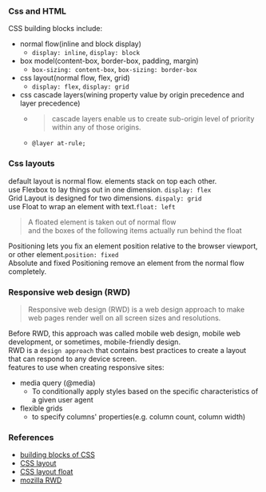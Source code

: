 ### Css and HTML 
CSS building blocks include:    
- normal flow(inline and block display)
  - `display: inline`, `display: block`
- box model(content-box, border-box, padding, margin)
  - `box-sizing: content-box`, `box-sizing: border-box`
- css layout(normal flow, flex, grid)
  -  `display: flex`, `display: grid`
- css cascade layers(wining property value by origin precedence and layer precedence)
  - > cascade layers enable us to create sub-origin level of priority within any of those origins.
  - `@layer at-rule;`
### Css layouts
default layout is normal flow. elements stack on top each other.    
use Flexbox to lay things out in one dimension. `display: flex`         
Grid Layout is designed for two dimensions. `dispaly: grid`    
use Float to wrap an element with text.`float: left`    
> A floated element is taken out of normal flow      
> and the boxes of the following items actually run behind the float

Positioning lets you fix an element position relative to the browser viewport, or other element.`position: fixed`     
Absolute and fixed Positioning remove an element from the normal flow completely.     

### Responsive web design (RWD)
> Responsive web design (RWD) is a web design approach to make web pages render well on all screen sizes and resolutions.

Before RWD, this approach was called mobile web design, mobile web development, or sometimes, mobile-friendly design.    
RWD is a `design approach` that contains best practices to create a layout that can respond to any device screen.    
features to use when creating responsive sites:    
- media query (@media)
  - To conditionally apply styles based on the specific characteristics of a given user agent
- flexible grids
  - to specify columns' properties(e.g. column count, column width)

### References
- [building blocks of CSS](https://developer.mozilla.org/en-US/docs/Learn/CSS/Building_blocks)    
- [CSS layout](https://developer.mozilla.org/en-US/docs/Learn/CSS/CSS_layout/Introduction)
- [CSS layout float](https://developer.mozilla.org/en-US/docs/Learn/CSS/CSS_layout/Floats)
- [mozilla RWD](https://developer.mozilla.org/en-US/docs/Learn/CSS/CSS_layout/Responsive_Design)